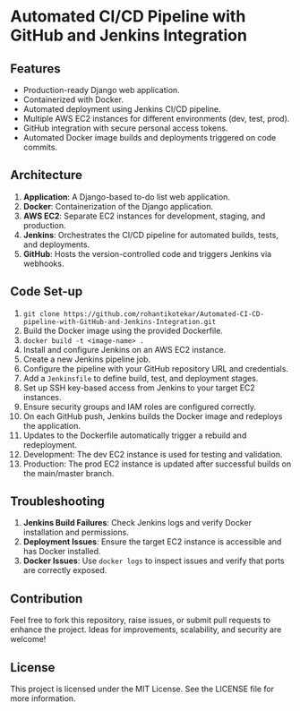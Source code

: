 # Automated CI/CD Pipeline with GitHub and Jenkins Integration

## Features

- Production-ready Django web application.
- Containerized with Docker.
- Automated deployment using Jenkins CI/CD pipeline.
- Multiple AWS EC2 instances for different environments (dev, test, prod).
- GitHub integration with secure personal access tokens.
- Automated Docker image builds and deployments triggered on code commits.

## Architecture

1. **Application**: A Django-based to-do list web application.
2. **Docker**: Containerization of the Django application.
3. **AWS EC2**: Separate EC2 instances for development, staging, and production.
4. **Jenkins**: Orchestrates the CI/CD pipeline for automated builds, tests, and deployments.
5. **GitHub**: Hosts the version-controlled code and triggers Jenkins via webhooks.

## Code Set-up

1. `git clone https://github.com/rohantikotekar/Automated-CI-CD-pipeline-with-GitHub-and-Jenkins-Integration.git`
2. Build the Docker image using the provided Dockerfile.
3. `docker build -t <image-name> .`
4. Install and configure Jenkins on an AWS EC2 instance.
5. Create a new Jenkins pipeline job.
6. Configure the pipeline with your GitHub repository URL and credentials.
7. Add a `Jenkinsfile` to define build, test, and deployment stages.
8. Set up SSH key-based access from Jenkins to your target EC2 instances.
9. Ensure security groups and IAM roles are configured correctly.
10. On each GitHub push, Jenkins builds the Docker image and redeploys the application.
11. Updates to the Dockerfile automatically trigger a rebuild and redeployment.
12. Development: The dev EC2 instance is used for testing and validation.
13. Production: The prod EC2 instance is updated after successful builds on the main/master branch.

## Troubleshooting

1. **Jenkins Build Failures**: Check Jenkins logs and verify Docker installation and permissions.
2. **Deployment Issues**: Ensure the target EC2 instance is accessible and has Docker installed.
3. **Docker Issues**: Use `docker logs` to inspect issues and verify that ports are correctly exposed.

## Contribution

Feel free to fork this repository, raise issues, or submit pull requests to enhance the project. Ideas for improvements, scalability, and security are welcome!

## License

This project is licensed under the MIT License. See the LICENSE file for more information.
